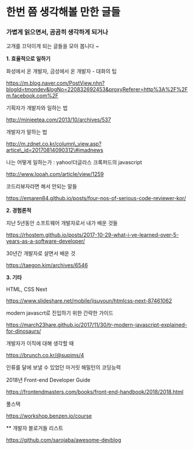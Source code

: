 # 한번 쯤 생각해볼 만한 글들

### 가볍게 읽으면서, 곰곰히 생각하게 되거나 <a id="&#xC11C;&#xB860;"></a>

고개를 끄덕이게 되는 글들을 모아 봅니다 ~

**1. 효율적으로 일하기**

화성에서 온 개발자, 금성에서 온 개발자 - 대화의 팁

https://m.blog.naver.com/PostView.nhn?blogId=tmondev&logNo=220832692453&proxyReferer=http%3A%2F%2Fm.facebook.com%2F

기획자가 개발자와 일하는 법

http://minieetea.com/2013/10/archives/537

개발자가 말하는 법

http://m.zdnet.co.kr/column\_view.asp?artice\_id=20170814090312\#imadnews

나는 어떻게 일하는가 : yahoo!더글라스 크록퍼드의 javascript

http://www.looah.com/article/view/1259

코드리뷰자라면 해서 안되는 말들

https://emaren84.github.io/posts/four-nos-of-serious-code-reviewer-kor/

**2. 경험론적**

지난 5년동안 소프트웨어 개발자로서 내가 배운 것들

https://rhostem.github.io/posts/2017-10-29-what-i-ve-learned-over-5-years-as-a-software-developer/

30년간 개발자로 살면서 배운 것

https://taegon.kim/archives/6546

**3. 기타**

HTML, CSS Next

https://www.slideshare.net/mobile/jisuyoun/htmlcss-next-87461062

modern javascrt로 진입하기 위한 간략한 가이드

https://march23hare.github.io/2017/11/30/tr-modern-javascript-explained-for-dinosaurs/

개발자가 이직에 대해 생각할 때

https://brunch.co.kr/@supims/4

인류를 달에 보낼 수 있었던 마거릿 해밀턴의 코딩능력

2018년 Front-end Developer Guide

https://frontendmasters.com/books/front-end-handbook/2018/2018.html

풀스택

https://workshop.benzen.io/course

\*\* 개발자 블로거들 리스트

https://github.com/sarojaba/awesome-devblog

